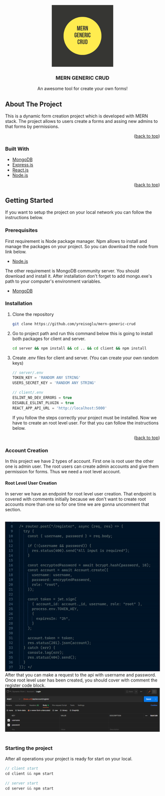 <div align="center">
    <img src="readme/logo.png" alt="Logo" width="200" height="200">
  </a>

  <h3 align="center">MERN GENERIC CRUD</h3>

  <p align="center">
    An awesome tool for create your own forms!
    <br />
</div>

<!-- ABOUT THE PROJECT -->

## About The Project

This is a dynamic form creation project which is developed with MERN stack.
The project allows to users create a forms and assing new admins to that forms by permissions.

<p align="right">(<a href="#top">back to top</a>)</p>

### Built With

-   [MongoDB](https://www.mongodb.com/)
-   [Express.js](https://expressjs.com/)
-   [React.js](https://reactjs.org/)
-   [Node.js](https://nodejs.org/en/)

<p align="right">(<a href="#top">back to top</a>)</p>

<!-- GETTING STARTED -->

## Getting Started

If you want to setup the project on your local network you can follow the instructions below.

### Prerequisites

First requirement is Node package manager. Npm allows to install and manage the packages on your project. So you can download the node from link below.

-   [Node.js](https://nodejs.org/en/)

The other requirement is MongoDB community server. You should download and install it. After installation don't forget to add mongo.exe's path to your computer's environment variables.

-   [MongoDB](https://www.mongodb.com/try/download/community)

### Installation

1. Clone the repository
    ```sh
    git clone https://github.com/yreisoglu/mern-generic-crud
    ```
2. Go to project path and run this command below this is going to install both packages for client and server.
    ```sh
    cd server && npm install && cd .. && cd client && npm install
    ```
3. Create .env files for client and server. (You can create your own random keys)

    ```js
    // server/.env
    TOKEN_KEY = 'RANDOM ANY STRING'
    USERS_SECRET_KEY = 'RANDOM ANY STRING'
    ```

    ```js
    // client/.env
    ESLINT_NO_DEV_ERRORS = true
    DISABLE_ESLINT_PLUGIN = true
    REACT_APP_API_URL = 'http://localhost:5000'
    ```

    If you follow the steps correctly your project must be installed. Now we have to create an root level user. For that you can follow the instructions below.

<p align="right">(<a href="#top">back to top</a>)</p>

### Account Creation

In this project we have 2 types of account. First one is root user the other one is admin user. The root users can create admin accounts and give them permission for forms. Thus we need a root level account.

#### Root Level User Creation

In server we have an endpoint for root level user creation. That endpoint is covered with comments initially because we don't want to create root accounts more than one so for one time we are gonna uncomment that section.

<br/>
<div align="center">
<img src="readme/register-gif.gif" alt="Logo" >
</div>
After that you can make a request to the api with username and password. Once root level user has been created, you should cover with comment the register code block.

<br/>
<div align="center">
<img src="readme/postman-register.png" alt="Logo" >
</div>

 <br>

### Starting the project

After all operations your project is ready for start on your local. 

```js
// client start
cd client && npm start
```

```js
// server start
cd server && npm start
```